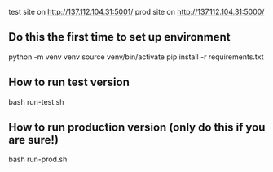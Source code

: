 test site on http://137.112.104.31:5001/
prod site on http://137.112.104.31:5000/

## Do this the first time to set up environment
python -m venv venv
source venv/bin/activate
pip install -r requirements.txt

## How to run test version
bash run-test.sh

## How to run production version (only do this if you are sure!)
bash run-prod.sh